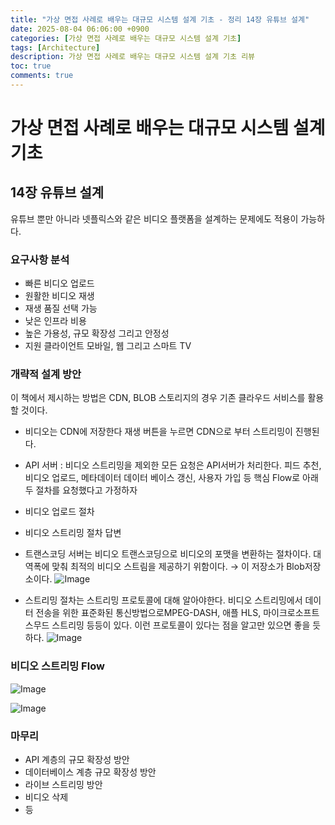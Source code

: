 ```yaml
---
title: "가상 면접 사례로 배우는 대규모 시스템 설계 기초 - 정리 14장 유튜브 설계"
date: 2025-08-04 06:06:00 +0900
categories: [가상 면접 사례로 배우는 대규모 시스템 설계 기초]
tags: [Architecture]
description: 가상 면접 사례로 배우는 대규모 시스템 설계 기초 리뷰
toc: true
comments: true
---
```


# 가상 면접 사례로 배우는 대규모 시스템 설계 기초 

## 14장 유튜브 설계

유튜브 뿐만 아니라 넷플릭스와 같은 비디오 플랫폼을 설계하는 문제에도 적용이 가능하다.

### 요구사항 분석 

- 빠른 비디오 업로드
- 원활한 비디오 재생
- 재생 품질 선택 가능
- 낮은 인프라 비용
- 높은 가용성, 규모 확장성 그리고 안정성
- 지원 클라이언트 모바일, 웹 그리고 스마트 TV
### 개략적 설계 방안

이 책에서 제시하는 방법은 CDN, BLOB 스토리지의 경우 기존 클라우드 서비스를 활용할 것이다. 

- 비디오는 CDN에 저장한다 재생 버튼을 누르면 CDN으로 부터 스트리밍이 진행된다. 
- API 서버 : 비디오 스트리밍을 제외한 모든 요청은 API서버가 처리한다. 피드 추천, 비디오 업로드, 메타데이터 데이터 베이스 갱신, 사용자 가입 등
핵심 Flow로 아래 두 절차를 요청했다고 가정하자

- 비디오 업로드 절차
- 비디오 스트리밍 절차
답변

- 트랜스코딩 서버는 비디오 트랜스코딩으로 비디오의 포맷을 변환하는 절차이다. 대역폭에 맞춰 최적의 비디오 스트림을 제공하기 위함이다. → 이 저장소가 Blob저장소이다.
![Image](https://prod-files-secure.s3.us-west-2.amazonaws.com/e6db513d-ec54-40ff-aa74-2487b0bcfe15/7b04cdb2-ced4-4bf8-9605-bbcc0c31c0c9/Untitled.png?X-Amz-Algorithm=AWS4-HMAC-SHA256&X-Amz-Content-Sha256=UNSIGNED-PAYLOAD&X-Amz-Credential=ASIAZI2LB4664U4IY5D3%2F20250804%2Fus-west-2%2Fs3%2Faws4_request&X-Amz-Date=20250804T070457Z&X-Amz-Expires=3600&X-Amz-Security-Token=IQoJb3JpZ2luX2VjEAYaCXVzLXdlc3QtMiJHMEUCIBzoRRoZpjCIOlKi56NuwltHVWlBtiWSvIq1yxgQDXOYAiEA52A4aJsdF%2BLhyXaRfZfo87L3xFplh5jAiN5P6dy6CtUq%2FwMIPxAAGgw2Mzc0MjMxODM4MDUiDOYLCTqsD1%2BLXVwCTyrcA0fFjfCzYc5Rps8T0I%2F%2FzvGKuDZ5yD6SNsuRXjF%2BrCClJQh%2B%2FBShbyaC%2FjgqvieAUT%2F%2BozzoP2xkKiVvfeVcmIDb7iDl1KU2iB1R2U9kgBZ3UUMp6VpHriLMqs5uLUy1DVO5BMuXgoQ401NyBj3D7%2Ft0QrM%2BXnKq2Cfdk2C2dVHDO1SrULlupaT%2BzIRWJC1%2B0O2ZMxHnN11GZvG4DwmrQJFIjeDHLet2TRNWBLTcm4xamKwmX1PFgKDVtDBiPT3LSk3J2Pqgpf0ze70LRiXjFZKFNBvAAP3D1VrKu0AE6i0va8jOGMMG4HgBnw4ybncSsxCn02hED9RAh2KQVTdFND%2BZXWykqV2f1PBV5Gc9tWYqlGg%2FQKV8Qe6Nutq6%2Ff92ZNKOMu2Ic1%2BurPU2GNCbUZAoeocczryTkP7BpgprUXjteXj8wt71KSxx%2BY6tpgY3LmXYfK%2Bp5p98DTIMTTFYOzD71VfZHMIZJ8UREG7%2FLCkEyIaIKfU%2By%2FofPgSEARGFRp4yKXZQhOjjHZ0r0JtpVqIS7YpHqdhWKkUHOfk%2BgI3yxCJt5F%2FPt3fKEbW%2FkJ95UlVbQT1kCcTqK%2BWMyeieQyKVQ5fLHUiOmhFqm7m4Z63QhBX1PhXWm3aiO7QKMMCNwcQGOqUBpJG2RDdDlld%2FXHq9QSgU9aeNopx8SAvAF4Jqw29zo0ZtUk1HQdPnheXA2LzobZ%2BRXopGaZHjeVJmUwH8%2FngjL4z5E%2FBfbiAoCA%2FwqBwl2wS4%2B6exR3OKXMUIjJpt5l16WB4HdKwIbSTuGtbctrwKh4hLSlEFhIKbD3FPQPVMZ%2FLkHeUdpFAa99QffcTVxB5wUs8j2lcw8OliG2v8zZ0PbHEGHFKB&X-Amz-Signature=66d0ce234b471f83702a7ba0c7059fb96ea178d102c7e38e99834d51f8da3778&X-Amz-SignedHeaders=host&x-amz-checksum-mode=ENABLED&x-id=GetObject)

- 스트리밍 절차는 스트리밍 프로토콜에 대해 알아야한다. 비디오 스트리밍에서 데이터 전송을 위한 표준화된 통신방법으로MPEG-DASH, 애플 HLS, 마이크로소프트 스무드 스트리밍 등등이 있다. 이런 프로토콜이 있다는 점을 알고만 있으면 좋을 듯 하다.
![Image](https://prod-files-secure.s3.us-west-2.amazonaws.com/e6db513d-ec54-40ff-aa74-2487b0bcfe15/8fcbf81f-4911-4ada-b971-9ee3810d30fa/Untitled.png?X-Amz-Algorithm=AWS4-HMAC-SHA256&X-Amz-Content-Sha256=UNSIGNED-PAYLOAD&X-Amz-Credential=ASIAZI2LB4664U4IY5D3%2F20250804%2Fus-west-2%2Fs3%2Faws4_request&X-Amz-Date=20250804T070457Z&X-Amz-Expires=3600&X-Amz-Security-Token=IQoJb3JpZ2luX2VjEAYaCXVzLXdlc3QtMiJHMEUCIBzoRRoZpjCIOlKi56NuwltHVWlBtiWSvIq1yxgQDXOYAiEA52A4aJsdF%2BLhyXaRfZfo87L3xFplh5jAiN5P6dy6CtUq%2FwMIPxAAGgw2Mzc0MjMxODM4MDUiDOYLCTqsD1%2BLXVwCTyrcA0fFjfCzYc5Rps8T0I%2F%2FzvGKuDZ5yD6SNsuRXjF%2BrCClJQh%2B%2FBShbyaC%2FjgqvieAUT%2F%2BozzoP2xkKiVvfeVcmIDb7iDl1KU2iB1R2U9kgBZ3UUMp6VpHriLMqs5uLUy1DVO5BMuXgoQ401NyBj3D7%2Ft0QrM%2BXnKq2Cfdk2C2dVHDO1SrULlupaT%2BzIRWJC1%2B0O2ZMxHnN11GZvG4DwmrQJFIjeDHLet2TRNWBLTcm4xamKwmX1PFgKDVtDBiPT3LSk3J2Pqgpf0ze70LRiXjFZKFNBvAAP3D1VrKu0AE6i0va8jOGMMG4HgBnw4ybncSsxCn02hED9RAh2KQVTdFND%2BZXWykqV2f1PBV5Gc9tWYqlGg%2FQKV8Qe6Nutq6%2Ff92ZNKOMu2Ic1%2BurPU2GNCbUZAoeocczryTkP7BpgprUXjteXj8wt71KSxx%2BY6tpgY3LmXYfK%2Bp5p98DTIMTTFYOzD71VfZHMIZJ8UREG7%2FLCkEyIaIKfU%2By%2FofPgSEARGFRp4yKXZQhOjjHZ0r0JtpVqIS7YpHqdhWKkUHOfk%2BgI3yxCJt5F%2FPt3fKEbW%2FkJ95UlVbQT1kCcTqK%2BWMyeieQyKVQ5fLHUiOmhFqm7m4Z63QhBX1PhXWm3aiO7QKMMCNwcQGOqUBpJG2RDdDlld%2FXHq9QSgU9aeNopx8SAvAF4Jqw29zo0ZtUk1HQdPnheXA2LzobZ%2BRXopGaZHjeVJmUwH8%2FngjL4z5E%2FBfbiAoCA%2FwqBwl2wS4%2B6exR3OKXMUIjJpt5l16WB4HdKwIbSTuGtbctrwKh4hLSlEFhIKbD3FPQPVMZ%2FLkHeUdpFAa99QffcTVxB5wUs8j2lcw8OliG2v8zZ0PbHEGHFKB&X-Amz-Signature=103a4eb2bfce10fbcd221aec3099077d4551440422c50763c021a6e10c6e0238&X-Amz-SignedHeaders=host&x-amz-checksum-mode=ENABLED&x-id=GetObject)

### 비디오 스트리밍 Flow

![Image](https://prod-files-secure.s3.us-west-2.amazonaws.com/e6db513d-ec54-40ff-aa74-2487b0bcfe15/123d7350-a870-40b1-835a-77b327624f72/Untitled.png?X-Amz-Algorithm=AWS4-HMAC-SHA256&X-Amz-Content-Sha256=UNSIGNED-PAYLOAD&X-Amz-Credential=ASIAZI2LB4664U4IY5D3%2F20250804%2Fus-west-2%2Fs3%2Faws4_request&X-Amz-Date=20250804T070457Z&X-Amz-Expires=3600&X-Amz-Security-Token=IQoJb3JpZ2luX2VjEAYaCXVzLXdlc3QtMiJHMEUCIBzoRRoZpjCIOlKi56NuwltHVWlBtiWSvIq1yxgQDXOYAiEA52A4aJsdF%2BLhyXaRfZfo87L3xFplh5jAiN5P6dy6CtUq%2FwMIPxAAGgw2Mzc0MjMxODM4MDUiDOYLCTqsD1%2BLXVwCTyrcA0fFjfCzYc5Rps8T0I%2F%2FzvGKuDZ5yD6SNsuRXjF%2BrCClJQh%2B%2FBShbyaC%2FjgqvieAUT%2F%2BozzoP2xkKiVvfeVcmIDb7iDl1KU2iB1R2U9kgBZ3UUMp6VpHriLMqs5uLUy1DVO5BMuXgoQ401NyBj3D7%2Ft0QrM%2BXnKq2Cfdk2C2dVHDO1SrULlupaT%2BzIRWJC1%2B0O2ZMxHnN11GZvG4DwmrQJFIjeDHLet2TRNWBLTcm4xamKwmX1PFgKDVtDBiPT3LSk3J2Pqgpf0ze70LRiXjFZKFNBvAAP3D1VrKu0AE6i0va8jOGMMG4HgBnw4ybncSsxCn02hED9RAh2KQVTdFND%2BZXWykqV2f1PBV5Gc9tWYqlGg%2FQKV8Qe6Nutq6%2Ff92ZNKOMu2Ic1%2BurPU2GNCbUZAoeocczryTkP7BpgprUXjteXj8wt71KSxx%2BY6tpgY3LmXYfK%2Bp5p98DTIMTTFYOzD71VfZHMIZJ8UREG7%2FLCkEyIaIKfU%2By%2FofPgSEARGFRp4yKXZQhOjjHZ0r0JtpVqIS7YpHqdhWKkUHOfk%2BgI3yxCJt5F%2FPt3fKEbW%2FkJ95UlVbQT1kCcTqK%2BWMyeieQyKVQ5fLHUiOmhFqm7m4Z63QhBX1PhXWm3aiO7QKMMCNwcQGOqUBpJG2RDdDlld%2FXHq9QSgU9aeNopx8SAvAF4Jqw29zo0ZtUk1HQdPnheXA2LzobZ%2BRXopGaZHjeVJmUwH8%2FngjL4z5E%2FBfbiAoCA%2FwqBwl2wS4%2B6exR3OKXMUIjJpt5l16WB4HdKwIbSTuGtbctrwKh4hLSlEFhIKbD3FPQPVMZ%2FLkHeUdpFAa99QffcTVxB5wUs8j2lcw8OliG2v8zZ0PbHEGHFKB&X-Amz-Signature=65cfd4be27b6f1e210e46dda9b4be898b274c5e71ceb11d2e3d3ea0023aab709&X-Amz-SignedHeaders=host&x-amz-checksum-mode=ENABLED&x-id=GetObject)

![Image](https://prod-files-secure.s3.us-west-2.amazonaws.com/e6db513d-ec54-40ff-aa74-2487b0bcfe15/b86ce916-ce5c-4fe2-85a5-c7a59fa6968b/Untitled.png?X-Amz-Algorithm=AWS4-HMAC-SHA256&X-Amz-Content-Sha256=UNSIGNED-PAYLOAD&X-Amz-Credential=ASIAZI2LB4664U4IY5D3%2F20250804%2Fus-west-2%2Fs3%2Faws4_request&X-Amz-Date=20250804T070457Z&X-Amz-Expires=3600&X-Amz-Security-Token=IQoJb3JpZ2luX2VjEAYaCXVzLXdlc3QtMiJHMEUCIBzoRRoZpjCIOlKi56NuwltHVWlBtiWSvIq1yxgQDXOYAiEA52A4aJsdF%2BLhyXaRfZfo87L3xFplh5jAiN5P6dy6CtUq%2FwMIPxAAGgw2Mzc0MjMxODM4MDUiDOYLCTqsD1%2BLXVwCTyrcA0fFjfCzYc5Rps8T0I%2F%2FzvGKuDZ5yD6SNsuRXjF%2BrCClJQh%2B%2FBShbyaC%2FjgqvieAUT%2F%2BozzoP2xkKiVvfeVcmIDb7iDl1KU2iB1R2U9kgBZ3UUMp6VpHriLMqs5uLUy1DVO5BMuXgoQ401NyBj3D7%2Ft0QrM%2BXnKq2Cfdk2C2dVHDO1SrULlupaT%2BzIRWJC1%2B0O2ZMxHnN11GZvG4DwmrQJFIjeDHLet2TRNWBLTcm4xamKwmX1PFgKDVtDBiPT3LSk3J2Pqgpf0ze70LRiXjFZKFNBvAAP3D1VrKu0AE6i0va8jOGMMG4HgBnw4ybncSsxCn02hED9RAh2KQVTdFND%2BZXWykqV2f1PBV5Gc9tWYqlGg%2FQKV8Qe6Nutq6%2Ff92ZNKOMu2Ic1%2BurPU2GNCbUZAoeocczryTkP7BpgprUXjteXj8wt71KSxx%2BY6tpgY3LmXYfK%2Bp5p98DTIMTTFYOzD71VfZHMIZJ8UREG7%2FLCkEyIaIKfU%2By%2FofPgSEARGFRp4yKXZQhOjjHZ0r0JtpVqIS7YpHqdhWKkUHOfk%2BgI3yxCJt5F%2FPt3fKEbW%2FkJ95UlVbQT1kCcTqK%2BWMyeieQyKVQ5fLHUiOmhFqm7m4Z63QhBX1PhXWm3aiO7QKMMCNwcQGOqUBpJG2RDdDlld%2FXHq9QSgU9aeNopx8SAvAF4Jqw29zo0ZtUk1HQdPnheXA2LzobZ%2BRXopGaZHjeVJmUwH8%2FngjL4z5E%2FBfbiAoCA%2FwqBwl2wS4%2B6exR3OKXMUIjJpt5l16WB4HdKwIbSTuGtbctrwKh4hLSlEFhIKbD3FPQPVMZ%2FLkHeUdpFAa99QffcTVxB5wUs8j2lcw8OliG2v8zZ0PbHEGHFKB&X-Amz-Signature=6b3863cc46c0f48d3c3fd29701518bf61c69a7fcc1bd76c706730a05863c976a&X-Amz-SignedHeaders=host&x-amz-checksum-mode=ENABLED&x-id=GetObject)

### 마무리

- API 계층의 규모 확장성 방안
- 데이터베이스 계층 규모 확장성 방안
- 라이브 스트리밍 방안
- 비디오 삭제
- 등

